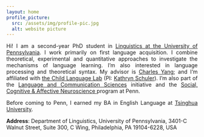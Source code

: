 ```yaml
---
layout: home
profile_picture:
  src: /assets/img/profile-pic.jpg
  alt: website picture
---
```



<p style='text-align: justify;'>
  Hi! I am a second-year PhD student in <a href="https://www.ling.upenn.edu">Linguistics at the University of Pennsylvania</a>. I work primarily on first language acquisition. I combine theoretical, experimental and quantitative approaches to investigate the mechanisms of language learning. I’m also interested in language processing and theoretical syntax. My advisor is <a href="https://www.ling.upenn.edu/~ycharles/">Charles Yang</a>; and I’m affiliated with <a href="https://web.childlanglab.com">the Child Language Lab</a> (PI: <a href="https://kathrynschuler.com">Kathryn Schuler</a>). I’m also part of the <a href="https://web.sas.upenn.edu/lcs/">Language and Communication Sciences</a> initiative and the <a href="https://neuroethics.upenn.edu/scan/">Social, Cognitive & Affective Neuroscience </a>program at Penn.
</p>

<p style='text-align: justify;'>
  Before coming to Penn, I earned my BA in English Language at <a href="https://www.tsinghua.edu.cn/en/index.htm">Tsinghua University</a>.
</p>

**Address**: Department of Linguistics, University of Pennsylvania, 3401-C Walnut Street, Suite 300, C Wing, Philadelphia, PA 19104-6228, USA
